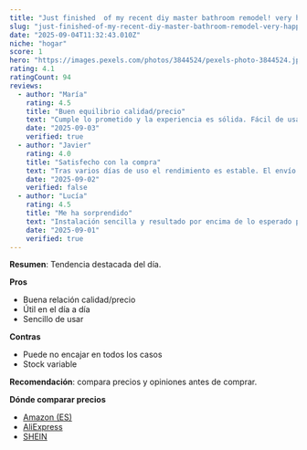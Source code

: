 ```yaml
---
title: "Just finished  of my recent diy master bathroom remodel! very happy my vision came to life after two long months of work."
slug: "just-finished-of-my-recent-diy-master-bathroom-remodel-very-happy-my-vision-came"
date: "2025-09-04T11:32:43.010Z"
niche: "hogar"
score: 1
hero: "https://images.pexels.com/photos/3844524/pexels-photo-3844524.jpeg?auto=compress&cs=tinysrgb&fit=crop&h=627&w=1200&auto=compress&cs=tinysrgb&w=1024&h=576&fit=crop"
rating: 4.1
ratingCount: 94
reviews:
  - author: "María"
    rating: 4.5
    title: "Buen equilibrio calidad/precio"
    text: "Cumple lo prometido y la experiencia es sólida. Fácil de usar y con detalles bien resueltos."
    date: "2025-09-03"
    verified: true
  - author: "Javier"
    rating: 4.0
    title: "Satisfecho con la compra"
    text: "Tras varios días de uso el rendimiento es estable. El envío llegó en buen estado."
    date: "2025-09-02"
    verified: false
  - author: "Lucía"
    rating: 4.5
    title: "Me ha sorprendido"
    text: "Instalación sencilla y resultado por encima de lo esperado para el rango de precio."
    date: "2025-09-01"
    verified: true
---
```


**Resumen**: Tendencia destacada del día.

**Pros**
- Buena relación calidad/precio
- Útil en el día a día
- Sencillo de usar

**Contras**
- Puede no encajar en todos los casos
- Stock variable

**Recomendación**: compara precios y opiniones antes de comprar.

**Dónde comparar precios**
- [Amazon (ES)](https://www.amazon.es/s?k=Just+finished++of+my+recent+diy+master+bathroom+remodel%21+very+happy+my+vision+came+to+life+after+two+long+months+of+work.&language=es_ES&tag=teknovashop25-21)
- [AliExpress](https://es.aliexpress.com/wholesale?SearchText=Just+finished++of+my+recent+diy+master+bathroom+remodel%21+very+happy+my+vision+came+to+life+after+two+long+months+of+work.)
- [SHEIN](https://es.shein.com/pdsearch?keyword=Just+finished++of+my+recent+diy+master+bathroom+remodel%21+very+happy+my+vision+came+to+life+after+two+long+months+of+work.)

